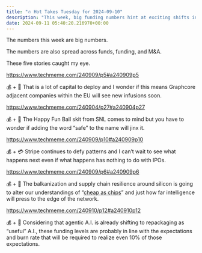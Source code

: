 ```yaml
---
title: "🔥 Hot Takes Tuesday for 2024-09-10"
description: "This week, big funding numbers hint at exciting shifts in AI and tech investments."
date: 2024-09-11 05:40:20.216970+00:00
---
```


<!-- buttondown-editor-mode: plaintext --><p>The numbers this week are big numbers.</p><p>The numbers are also spread across funds, funding, and M&amp;A.</p><p>These five stories caught my eye.</p><p><a target="_blank" rel="noopener noreferrer nofollow" href="https://www.techmeme.com/240909/p5#a240909p5">https://www.techmeme.com/240909/p5#a240909p5</a></p><p>💰 + 🤖 That is a lot of capital to deploy and I wonder if this means Graphcore adjacent companies within the EU will see new infusions soon.</p><p><a target="_blank" rel="noopener noreferrer nofollow" href="https://www.techmeme.com/240904/p27#a240904p27">https://www.techmeme.com/240904/p27#a240904p27</a></p><p>💰 + 🤖 The Happy Fun Ball skit from SNL comes to mind but you have to wonder if adding the word “safe” to the name will jinx it.</p><p><a target="_blank" rel="noopener noreferrer nofollow" href="https://www.techmeme.com/240909/p10#a240909p10">https://www.techmeme.com/240909/p10#a240909p10</a></p><p>💰 + 💳 Stripe continues to defy patterns and I can’t wait to see what happens next even if what happens has nothing to do with IPOs.</p><p><a target="_blank" rel="noopener noreferrer nofollow" href="https://www.techmeme.com/240909/p6#a240909p6">https://www.techmeme.com/240909/p6#a240909p6</a></p><p>💰 + 🍪 The balkanization and supply chain resilience around silicon is going to alter our understandings of “<a target="_blank" rel="noopener noreferrer nofollow" href="https://fudge.org/archive/fudge-sunday-cheap-as-chips-in-2022/">cheap as chips</a>” and just how far intelligence will press to the edge of the network. </p><p><a target="_blank" rel="noopener noreferrer nofollow" href="https://www.techmeme.com/240910/p12#a240910p12">https://www.techmeme.com/240910/p12#a240910p12</a></p><p>💰 + 🤖 Considering that agentic A.I. is already shifting to repackaging as “useful” A.I., these funding levels are probably in line with the expectations and burn rate that will be required to realize even 10% of those expectations.</p><p></p><p></p>